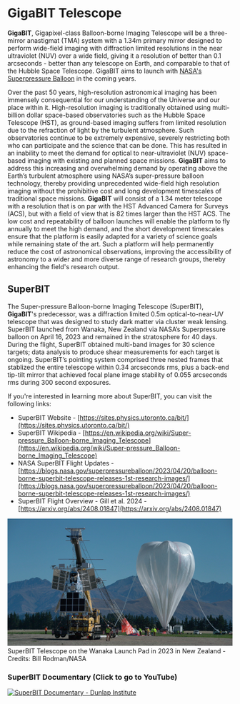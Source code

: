 # GigaBIT Telescope

**GigaBIT**, Gigapixel-class Balloon-borne Imaging Telescope will be a three-mirror anastigmat (TMA) system with a 1.34m primary mirror designed to perform wide-field imaging with diffraction limited resolutions in the near ultraviolet (NUV) over a wide field, giving it a resolution of better than 0.1 arcseconds - better than any telescope on Earth, and comparable to that of the Hubble Space Telescope. GigaBIT aims to launch with [NASA's Superpressure Balloon](https://www.nasa.gov/scientificballoons/types-of-balloons/) in the coming years.

Over the past 50 years, high-resolution astronomical imaging has been immensely consequential for our understanding of the Universe and our place within it. High-resolution imaging is traditionally obtained using multi-billion dollar space-based observatories such as the Hubble Space Telescope (HST), as ground-based imaging suffers from limited resolution due to the refraction of light by the turbulent atmosphere. Such observatories continue to be extremely expensive, severely restricting both who can participate and the science that can be done. This has resulted in an inability to meet the demand for optical to near-ultraviolet (NUV) space-based imaging with existing and planned space missions. **GigaBIT** aims to address this increasing and overwhelming demand by operating above the Earth’s turbulent atmosphere using NASA’s super-pressure balloon technology, thereby providing unprecedented wide-field high resolution imaging without the prohibitive cost and long development timescales of traditional space missions. **GigaBIT** will consist of a 1.34 meter telescope with a resolution that is on par with the HST Advanced Camera for Surveys (ACS), but with a field of view that is 82 times larger than the HST ACS. The low cost and repeatability of balloon launches will enable the platform to fly annually to meet the high demand, and the short development timescales ensure that the platform is easily adapted for a variety of science goals while remaining state of the art. Such a platform will help permanently reduce the cost of astronomical observations, improving the accessibility of astronomy to a wider and more diverse range of research groups, thereby enhancing the field's research output.

## SuperBIT
The Super-pressure Balloon-borne Imaging Telescope (SuperBIT), **GigaBIT**'s predecessor, was a diffraction limited 0.5m optical-to-near-UV telescope that was designed to study dark matter via cluster weak lensing. SuperBIT launched from Wanaka, New Zealand via NASA’s Superpressure balloon on April 16, 2023 and remained in the stratosphere for 40 days. During the flight, SuperBIT obtained multi-band images for 30 science targets; data analysis to produce shear measurements for each target is ongoing. SuperBIT’s pointing system comprised three nested frames that stablized the entire telescope within 0.34 arcseconds rms, plus a back-end tip-tilt mirror that achieved focal plane image stability of 0.055 arcseconds rms during 300 second exposures.

If you're interested in learning more about SuperBIT, you can visit the following links:
* SuperBIT Website - [https://sites.physics.utoronto.ca/bit/](https://sites.physics.utoronto.ca/bit/)
* SuperBIT Wikipedia - [https://en.wikipedia.org/wiki/Super-pressure_Balloon-borne_Imaging_Telescope](https://en.wikipedia.org/wiki/Super-pressure_Balloon-borne_Imaging_Telescope)
* NASA SuperBIT Flight Updates - [https://blogs.nasa.gov/superpressureballoon/2023/04/20/balloon-borne-superbit-telescope-releases-1st-research-images/](https://blogs.nasa.gov/superpressureballoon/2023/04/20/balloon-borne-superbit-telescope-releases-1st-research-images/)
* SuperBIT Flight Overview - Gill et al. 2024 - [https://arxiv.org/abs/2408.01847](https://arxiv.org/abs/2408.01847)

![SuperBIT Telescope on the Wanaka Launch Pad in 2023 in New Zealand - Credits: Bill Rodman/NASA](https://github.com/gigabit-telescope/.github/blob/main/media/superbit_launch_2023.png)
SuperBIT Telescope on the Wanaka Launch Pad in 2023 in New Zealand - Credits: Bill Rodman/NASA
  

### SuperBIT Documentary (Click to go to YouTube)
[![SuperBIT Documentary - Dunlap Institute](http://img.youtube.com/vi/sZXtyfdjbpY/0.jpg)](http://www.youtube.com/watch?v=sZXtyfdjbpY "Building the SuperBIT Telescope: Floating to the Edge of Space with NASA in Search of Dark Matter")
